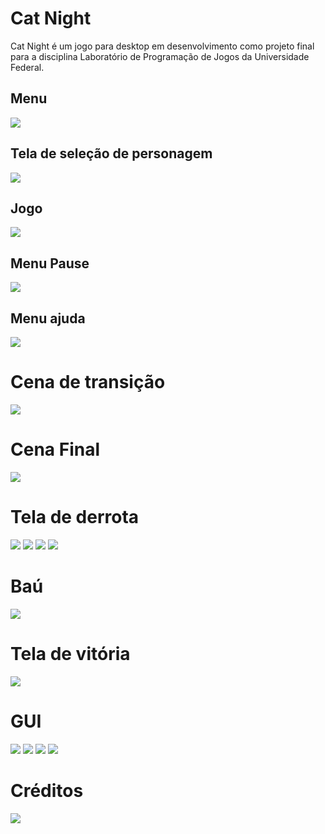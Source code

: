 # Cat Night

Cat Night é um jogo para desktop em desenvolvimento como projeto final para a disciplina Laboratório de Programação de Jogos da Universidade Federal.

## Menu
![](./img/img_readme/menu.jpg)

## Tela de seleção de personagem
![](./img/img_readme/screenSelection.jpg)

## Jogo
![](./img/img_readme/Tela%20do%20jogo.jpg)

## Menu Pause
![](./img/img_readme/pause.jpg)

## Menu ajuda
![](./img/img_readme/tela%20de%20ajuda.jpg)

# Cena de transição
![](./img/img_readme/Plataformas.jpg)

# Cena Final
![](./img/img_readme/Cena%20final.jpg)

# Tela de derrota
![](./img/img_readme/derrota%200.jpg)
![](./img/img_readme/tela%20de%20derrota.jpg)
![](./img/img_readme/derrota%202.jpg)
![](./img/img_readme/derrota%203.jpg)

# Baú
![](./img/img_readme/tela%20bau.jpg)

# Tela de vitória
![](./img/img_readme/Tela%20de%20vitória.jpg)

# GUI
![](./img/img_readme/GUI%200.jpg)
![](./img/img_readme/GUI%201.jpg)
![](./img/img_readme/GUI%202.jpg)
![](./img/img_readme/GUI%203.jpg)

# Créditos
![](./img/img_readme/creditos.jpg)